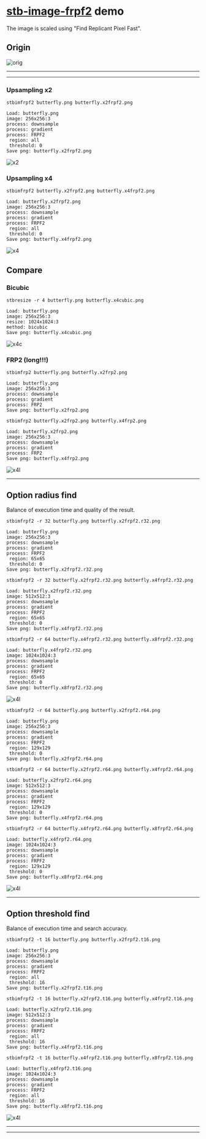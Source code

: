 # [stb-image-frpf2](https://github.com/ImageProcessing-ElectronicPublications/stb-image-frpf2) demo

The image is scaled using "Find Replicant Pixel Fast".

## Origin

![orig](images/butterfly.png)

---

---

### Upsampling x2

```shell
stbimfrpf2 butterfly.png butterfly.x2frpf2.png 
```
```log 
Load: butterfly.png
image: 256x256:3
process: downsample
process: gradient
process: FRPF2
 region: all
 threshold: 0
Save png: butterfly.x2frpf2.png
```

![x2](images/butterfly.x2frpf2.png)

### Upsampling x4

```shell
stbimfrpf2 butterfly.x2frpf2.png butterfly.x4frpf2.png 
```
```log 
Load: butterfly.x2frpf2.png
image: 256x256:3
process: downsample
process: gradient
process: FRPF2
 region: all
 threshold: 0
Save png: butterfly.x4frpf2.png
```

![x4](images/butterfly.x4frpf2.png)

## Compare

### Bicubic

```shell
stbresize -r 4 butterfly.png butterfly.x4cubic.png
```
```log 
Load: butterfly.png
image: 256x256:3
resize: 1024x1024:3
method: bicubic
Save png: butterfly.x4cubic.png
```

![x4c](images/butterfly.x4cubic.png)

### FRP2 (long!!!)

```shell
stbimfrp2 butterfly.png butterfly.x2frp2.png 
```
```log 
Load: butterfly.png
image: 256x256:3
process: downsample
process: gradient
process: FRP2
Save png: butterfly.x2frp2.png
```
```shell
stbimfrp2 butterfly.x2frp2.png butterfly.x4frp2.png 
```
```log 
Load: butterfly.x2frp2.png
image: 256x256:3
process: downsample
process: gradient
process: FRP2
Save png: butterfly.x4frp2.png
```

![x4l](images/butterfly.x4frp2.png)

---

## Option radius find

Balance of execution time and quality of the result.

```shell
stbimfrpf2 -r 32 butterfly.png butterfly.x2frpf2.r32.png 
```
```log
Load: butterfly.png
image: 256x256:3
process: downsample
process: gradient
process: FRPF2
 region: 65x65
 threshold: 0
Save png: butterfly.x2frpf2.r32.png
```
```shell
stbimfrpf2 -r 32 butterfly.x2frpf2.r32.png butterfly.x4frpf2.r32.png 
```
```log
Load: butterfly.x2frpf2.r32.png
image: 512x512:3
process: downsample
process: gradient
process: FRPF2
 region: 65x65
 threshold: 0
Save png: butterfly.x4frpf2.r32.png
```
```shell
stbimfrpf2 -r 64 butterfly.x4frpf2.r32.png butterfly.x8frpf2.r32.png 
```
```log
Load: butterfly.x4frpf2.r32.png
image: 1024x1024:3
process: downsample
process: gradient
process: FRPF2
 region: 65x65
 threshold: 0
Save png: butterfly.x8frpf2.r32.png
```

![x4l](images/butterfly.x8frpf2.r32.png)

```shell
stbimfrpf2 -r 64 butterfly.png butterfly.x2frpf2.r64.png 
```
```log
Load: butterfly.png
image: 256x256:3
process: downsample
process: gradient
process: FRPF2
 region: 129x129
 threshold: 0
Save png: butterfly.x2frpf2.r64.png
```
```shell
stbimfrpf2 -r 64 butterfly.x2frpf2.r64.png butterfly.x4frpf2.r64.png 
```
```log
Load: butterfly.x2frpf2.r64.png
image: 512x512:3
process: downsample
process: gradient
process: FRPF2
 region: 129x129
 threshold: 0
Save png: butterfly.x4frpf2.r64.png
```
```shell
stbimfrpf2 -r 64 butterfly.x4frpf2.r64.png butterfly.x8frpf2.r64.png 
```
```log
Load: butterfly.x4frpf2.r64.png
image: 1024x1024:3
process: downsample
process: gradient
process: FRPF2
 region: 129x129
 threshold: 0
Save png: butterfly.x8frpf2.r64.png
```

![x4l](images/butterfly.x8frpf2.r64.png)

---

## Option threshold find

Balance of execution time and search accuracy.

```shell
stbimfrpf2 -t 16 butterfly.png butterfly.x2frpf2.t16.png 
```
```log
Load: butterfly.png
image: 256x256:3
process: downsample
process: gradient
process: FRPF2
 region: all
 threshold: 16
Save png: butterfly.x2frpf2.t16.png
```
```shell
stbimfrpf2 -t 16 butterfly.x2frpf2.t16.png butterfly.x4frpf2.t16.png 
```
```log
Load: butterfly.x2frpf2.t16.png
image: 512x512:3
process: downsample
process: gradient
process: FRPF2
 region: all
 threshold: 16
Save png: butterfly.x4frpf2.t16.png
```
```shell
stbimfrpf2 -t 16 butterfly.x4frpf2.t16.png butterfly.x8frpf2.t16.png 
```
```log
Load: butterfly.x4frpf2.t16.png
image: 1024x1024:3
process: downsample
process: gradient
process: FRPF2
 region: all
 threshold: 16
Save png: butterfly.x8frpf2.t16.png
```

![x4l](images/butterfly.x8frpf2.t16.png)

---

---
